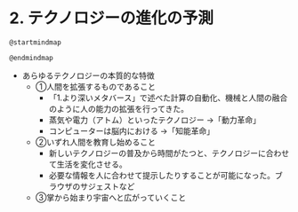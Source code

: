 # 2. テクノロジーの進化の予測

```prantuml
@startmindmap

@endmindmap
```

- あらゆるテクノロジーの本質的な特徴
    - ①人間を拡張するものであること
        - 「1.より深いメタバース」で述べた計算の自動化、機械と人間の融合のように人の能力の拡張を行ってきた。
        - 蒸気や電力（アトム）といったテクノロジー →「動力革命」
        - コンピューターは脳内における →「知能革命」
    - ②いずれ人間を教育し始めること
        - 新しいテクノロジーの普及から時間がたつと、テクノロジーに合わせて生活を変化させる。
        - 必要な情報を人に合わせて提示したりすることが可能になった。ブラウザのサジェストなど
    - ③掌から始まり宇宙へと広がっていくこと


